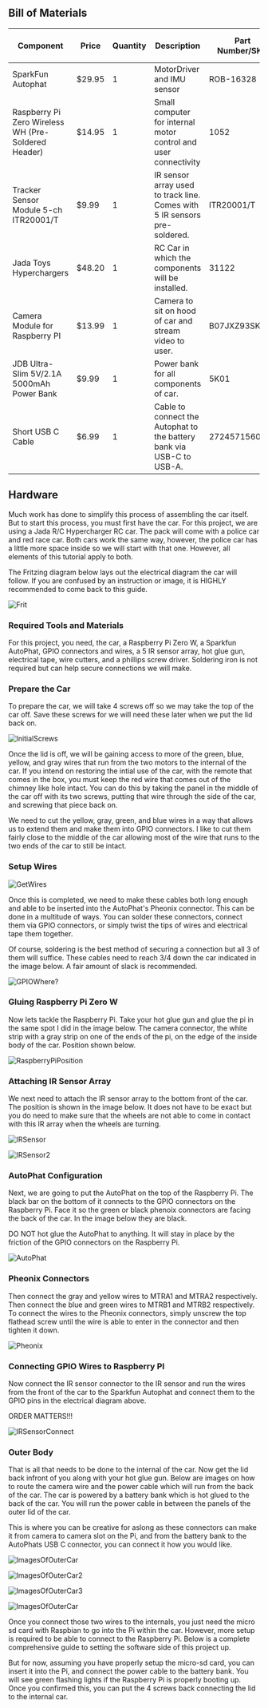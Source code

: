 ## Bill of Materials
| Component | Price | Quantity | Description | Part Number/SKU | Link to Buy |
| ----------- | ----------- | ----------- |------------ | ----------- | ---------- |
| SparkFun Autophat | $29.95 | 1 | MotorDriver and IMU sensor | ROB-16328 | [Link to Buy](https://www.sparkfun.com/products/16328)
| Raspberry Pi Zero Wireless WH (Pre-Soldered Header)| $14.95 | 1 | Small computer for internal motor control and user connectivity | 1052 | [Link to Buy](https://www.pishop.us/product/raspberry-pi-zero-wireless-wh-pre-soldered-header/)
| Tracker Sensor Module 5-ch ITR20001/T | $9.99 | 1 | IR sensor array used to track line. Comes with 5 IR sensors pre-soldered.| ITR20001/T | [Link to Buy](https://www.amazon.com/Waveshare-Tracker-Sensor-ITR20001-Infrared/dp/B01MTPEKDC)
| Jada Toys Hyperchargers | $48.20 | 1 | RC Car in which the components will be installed. | 31122 | [Link to Buy](https://www.amazon.com/Jada-Hyperchargers-Chase-Control-Vehicle/dp/B07TYGQDSH/ref=sr_1_10?dchild=1&keywords=hypercharger+jada+rc&qid=1621895405&sr=8-10)
| Camera Module for Raspberry PI | $13.99 | 1 | Camera to sit on hood of car and stream video to user. | B07JXZ93SK | [Link to Buy](https://www.amazon.com/Dorhea-Raspberry-Camera-Adjustable-Focus-Infrared/dp/B07JXZ93SK/ref=sr_1_16?dchild=1&keywords=raspberry+pi+camera&qid=1621895262&sr=8-16)
| JDB Ultra-Slim 5V/2.1A 5000mAh Power Bank | $9.99 | 1 | Power bank for all components of car. | 5K01 | [Link to Buy](https://www.amazon.com/gp/product/B07DQG75MZ/ref=ppx_yo_dt_b_search_asin_title?ie=UTF8&psc=1)
| Short USB C Cable | $6.99 | 1 | Cable to connect the Autophat to the battery bank via USB-C to USB-A.| 2724571560050 |  [Link to Buy](https://www.amazon.com/gp/product/B08LL1SVZD/ref=ppx_yo_dt_b_search_asin_title?ie=UTF8&psc=1)

## Hardware
Much work has done to simplify this process of assembling the car itself. But to start this process, you must first have the car. For this project, we are using a Jada R/C Hypercharger RC car. The pack will come with a police car and red race car. Both cars work the same way, however, the police car has a little more space inside so we will start with that one. However, all elements of this tutorial apply to both.

The Fritzing diagram below lays out the electrical diagram the car will follow. If you are confused by an instruction or image, it is HIGHLY recommended to come back to this guide.

![Frit](Images/TutorialImages/Picture2.png)

### Required Tools and Materials
For this project, you need, the car, a Raspberry Pi Zero W, a Sparkfun AutoPhat, GPIO connectors and wires, a 5 IR sensor array, hot glue gun, electrical tape, wire cutters, and a phillips screw driver.  Soldering iron is not required but can help secure connections we will make. 

### Prepare the Car
To prepare the car, we will take 4 screws off so we may take the top of the car off. Save these screws for we will need these later when we put the lid back on.

![InitialScrews](Images/TutorialImages/ScrewPositions.jpg)

Once the lid is off, we will be gaining access to more of the green, blue, yellow, and gray wires that run from the two motors to the internal of the car. If you intend on restoring the intial use of the car, with the remote that comes in the box, you must keep the red wire that comes out of the chimney like hole intact. You can do this by taking the panel in the middle of the car off with its two screws, putting that wire through the side of the car, and screwing that piece back on. 

We need to cut the yellow, gray, green, and blue wires in a way that allows us to extend them and make them into GPIO connectors. I like to cut them fairly close to the middle of the car allowing most of the wire that runs to the two ends of the car to still be intact. 

### Setup Wires
![GetWires](Images/TutorialImages/InternalView.jpg)

Once this is completed, we need to make these cables both long enough and able to be inserted into the AutoPhat's Pheonix connector. This can be done in a multitude of ways. You can solder these connectors, connect them via GPIO connectors, or simply twist the tips of wires and electrical tape them together. 

Of course, soldering is the best method of securing a connection but all 3 of them will suffice. These cables need to reach 3/4 down the car indicated in the image below. A fair amount of slack is recommended. 

![GPIOWhere?](Images/TutorialImages/Wires.jpg)

### Gluing Raspberry Pi Zero W
Now lets tackle the Raspberry Pi. Take your hot glue gun and glue the pi in the same spot I did in the image below. The camera connector, the white strip with a gray strip on one of the ends of the pi, on the edge of the inside body of the car. Position shown below.

![RaspberryPiPosition](Images/TutorialImages/RaspberryPiPosition.jpg)

### Attaching IR Sensor Array
We next need to attach the IR sensor array to the bottom front of the car. The position is shown in the image below. It does not have to be exact but you do need to make sure that the wheels are not able to come in contact with this IR array when the wheels are turning. 

![IRSensor](Images/TutorialImages/IRSensorPos.jpg)

![IRSensor2](Images/TutorialImages/IRPosition.jpg)

### AutoPhat Configuration
Next, we are going to put the AutoPhat on the top of the Raspberry Pi. The black bar on the bottom of it connects to the GPIO connectors on the Raspberry Pi. Face it so the green or black phenoix connectors are facing the back of the car. In the image below they are black. 

DO NOT hot glue the AutoPhat to anything. It will stay in place by the friction of the GPIO connectors on the Raspberry Pi. 

![AutoPhat](Images/TutorialImages/Autophat.jpg)

### Pheonix Connectors
Then connect the gray and yellow wires to MTRA1 and MTRA2 respectively. Then connect the blue and green wires to MTRB1 and MTRB2 respectively. To connect the wires to the Pheonix connectors, simply unscrew the top flathead screw until the wire is able to enter in the connector and then tighten it down.

![Pheonix](Images/TutorialImages/Pheonix.jpg)

### Connecting GPIO Wires to Raspberry PI
Now connect the IR sensor connector to the IR sensor and run the wires from the front of the car to the Sparkfun Autophat and connect them to the GPIO pins in the electrical diagram above. 

ORDER MATTERS!!!

![IRSensorConnect](Images/TutorialImages/FrontView.jpg)

### Outer Body
That is all that needs to be done to the internal of the car. Now get the lid back infront of you along with your hot glue gun. Below are images on how to route the camera wire and the power cable 
which will run from the back of the car. The car is powered by a battery bank which is hot glued to the back of the car. You will run the power cable in between the panels of the outer lid of the car.

This is where you can be creative for aslong as these connectors can make it from camera to camera slot on the Pi, and from the battery bank to the AutoPhats USB C connector, you can connect it how you would like. 

![ImagesOfOuterCar](Images/TutorialImages/CamWireView.jpg)

![ImagesOfOuterCar2](Images/TutorialImages/OverallView.jpg)

![ImagesOfOuterCar3](Images/TutorialImages/CamConnector.jpg)

![ImagesOfOuterCar](Images/TutorialImages/CamGlue.jpg)

Once you connect those two wires to the internals, you just need the micro sd card with Raspbian to go into the Pi within the car. However, more setup is required to be able to connect to the Raspberry Pi. Below is a complete comprehensive guide to setting the software side of this project up. 

But for now, assuming you have properly setup the micro-sd card, you can insert it into the Pi, and connect the power cable to the battery bank. You will see green flashing lights if the Raspberry Pi is properly booting up. Once you confirmed this, you can put the 4 screws back connecting the lid to the internal car. 
